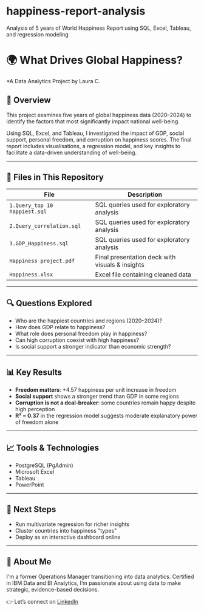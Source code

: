 # happiness-report-analysis
Analysis of 5 years of World Happiness Report using SQL, Excel, Tableau, and regression modeling

# 🌍 What Drives Global Happiness?
*A Data Analytics Project by Laura C.

## 📘 Overview
This project examines five years of global happiness data (2020–2024) to identify the factors that most significantly impact national well-being.

Using SQL, Excel, and Tableau, I investigated the impact of GDP, social support, personal freedom, and corruption on happiness scores. The final report includes visualisations, a regression model, and key insights to facilitate a data-driven understanding of well-being.

---

## 📁 Files in This Repository

| File | Description |
|------|-------------|
| `1.Query_top 10 happiest.sql` | SQL queries used for exploratory analysis|
| `2.Query_correlation.sql` |  SQL queries used for exploratory analysis |
| `3.GDP_Happiness.sql` |  SQL queries used for exploratory analysis |
| `Happiness project.pdf` | Final presentation deck with visuals & insights |
| `Happiness.xlsx` | Excel file containing cleaned data |

---

## 🔍 Questions Explored
- Who are the happiest countries and regions (2020–2024)?
- How does GDP relate to happiness?
- What role does personal freedom play in happiness?
- Can high corruption coexist with high happiness?
- Is social support a stronger indicator than economic strength?

---

## 📊 Key Results
- **Freedom matters**: +4.57 happiness per unit increase in freedom
- **Social support** shows a stronger trend than GDP in some regions
- **Corruption is not a deal-breaker**: some countries remain happy despite high perception
- **R² = 0.37** in the regression model suggests moderate explanatory power of freedom alone

---

## 📈 Tools & Technologies
- PostgreSQL (PgAdmin)
- Microsoft Excel
- Tableau
- PowerPoint

---

## 📌 Next Steps
- Run multivariate regression for richer insights
- Cluster countries into happiness "types"
- Deploy as an interactive dashboard online

---

## 🙌 About Me
I'm a former Operations Manager transitioning into data analytics. Certified in IBM Data and BI Analytics, I’m passionate about using data to make strategic, evidence-based decisions.

👉 Let’s connect on [LinkedIn](https://www.linkedin.com/in/lauraciollaro/)


